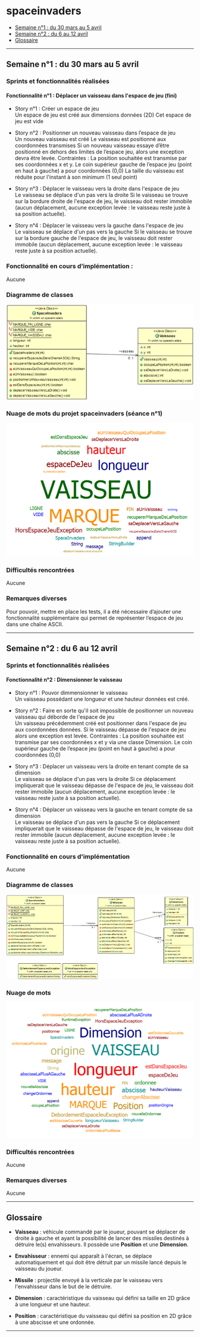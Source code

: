 # spaceinvaders

- [Semaine n°1 : du 30 mars au 5 avril](#semaine1)  
- [Semaine n°2 : du 6 au 12 avril](#semaine1)  
- [Glossaire](#glossaire)

-------------

## Semaine n°1 : du 30 mars au 5 avril <a id="semaine1"></a>


### Sprints et fonctionnalités réalisées 

#### Fonctionnalité n°1 : Déplacer un vaisseau dans l'espace de jeu (fini)

- Story n°1 : Créer un espace de jeu  
Un espace de jeu est créé aux dimensions données (2D) 
Cet espace de jeu est vide

-  Story n°2 : Positionner un nouveau vaisseau dans l’espace de jeu  
Un nouveau vaisseau est créé
Le vaisseau est positionné aux coordonnées transmises
Si un nouveau vaisseau essaye d’être positionné en dehors des limites de l’espace jeu, alors une exception devra être levée.
 Contraintes :
La position souhaitée est transmise par ses coordonnées x et y.
Le coin supérieur gauche de l’espace jeu (point en haut à gauche) a pour coordonnées (0,0)
La taille du vaisseau est réduite pour l'instant à son minimum (1 seul point)    

- Story n°3 : Déplacer le vaisseau vers la droite dans l'espace de jeu  
Le vaisseau se déplace d'un pas vers la droite 
Si le vaisseau se trouve sur la bordure droite de l'espace de jeu, le vaisseau doit rester immobile (aucun déplacement, aucune exception levée : le vaisseau reste juste à sa position actuelle).


- Story n°4 : Déplacer le vaisseau vers la gauche dans l'espace de jeu  
Le vaisseau se déplace d'un pas vers la gauche 
Si le vaisseau se trouve sur la bordure gauche de l'espace de jeu, le vaisseau doit rester immobile (aucun déplacement, aucune exception levée : le vaisseau reste juste à sa position actuelle).

### Fonctionnalité en cours d’implémentation : 
Aucune


### Diagramme de classes 

![Diagrammes de classes de la semaine 1](Rapports/ImagesS1/ClassDiagramS1.png)

### Nuage de mots du projet spaceinvaders (séance n°1)  
 
![Nuage de mots de la semaine 1](Rapports/ImagesS1/WordCloudS1.PNG)


### Difficultés rencontrées 
Aucune

### Remarques diverses
 Pour pouvoir, mettre en place les tests, il a été nécessaire d’ajouter une fonctionnalité supplémentaire qui permet de représenter l’espace de jeu dans une chaîne ASCII.

-------------

## Semaine n°2 : du 6 au 12 avril <a id="semaine2"></a>


### Sprints et fonctionnalités réalisées 

#### Fonctionnalité n°2 : Dimensionner le vaisseau

- Story n°1 : Pouvor dimmensionner le vaisseau  
Un vaisseau possédant une longueur et une hauteur données est créé.
 
- Story n°2 : Faire en sorte qu'il soit impossible de positionner un nouveau vaisseau qui déborde de l'espace de jeu  
Un vaisseau précédemment créé est positionner dans l'espace de jeu aux coordonnées données.
Si le vaisseau dépasse de l'espace de jeu  alors une exception est levée. 
Contraintes : La position souhaitée est transmise par ses coordonnées x et y via une classe Dimension.
Le coin supérieur gauche de l’espace jeu (point en haut à gauche) a pour coordonnées (0,0)
  
- Story n°3 : Déplacer un vaisseau vers la droite en tenant compte de sa dimension  
Le vaisseau se déplace d'un pas vers la droite 
Si ce déplacement impliquerait que le vaisseau dépasse de l'espace de jeu, le vaisseau doit rester immobile (aucun déplacement, aucune exception levée : le vaisseau reste juste à sa position actuelle).

- Story n°4 : Déplacer un vaisseau vers la gauche en tenant compte de sa dimension  
Le vaisseau se déplace d'un pas vers la gauche 
Si ce déplacement impliquerait que le vaisseau dépasse de l'espace de jeu, le vaisseau doit rester immobile (aucun déplacement, aucune exception levée : le vaisseau reste juste à sa position actuelle).



### Fonctionnalité en cours d'implémentation 

Aucune

### Diagramme de classes 


![Diagrammes de classes de la semaine 2](Rapports/ImagesS2/ClassDiagramS2.png)



### Nuage de mots 


![Nuage de mots de la semaine 2](Rapports/ImagesS2/WordCloudS2.png)



### Difficultés rencontrées 
Aucune

### Remarques diverses

Aucune

-------------


## Glossaire <a id="glossaire"></a>

* **Vaisseau** :  véhicule commandé par le joueur, pouvant se déplacer de droite à gauche et ayant la possibilité de lancer des missiles destinés à détruire le(s) envahisseurs. Il possède une **Position** et une **Dimension**.

* **Envahisseur**  :  ennemi qui apparaît à l'écran, se déplace automatiquement et qui doit être détruit par un missile lancé depuis le vaisseau du joueur.

* **Missile** :  projectile envoyé à la verticale par le vaisseau vers l'envahisseur dans le but de le détruire.

* **Dimension** : caractéristique du vaisseau qui défini sa taille en 2D grâce à une longueur et une hauteur.

* **Position** : caractéristique du vaisseau qui défini sa position en 2D grâce à une abscisse et une ordonnée.

------------- 
